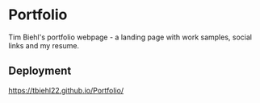 # Portfolio
Tim Biehl's portfolio webpage - a landing page with work samples, social links and my resume.

## Deployment
https://tbiehl22.github.io/Portfolio/
